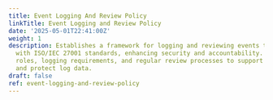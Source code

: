 ```yaml
---
title: Event Logging And Review Policy
linkTitle: Event Logging and Review Policy
date: '2025-05-01T22:41:00Z'
weight: 1
description: Establishes a framework for logging and reviewing events to ensure compliance
  with ISO/IEC 27001 standards, enhancing security and accountability. It includes
  roles, logging requirements, and regular review processes to support incident response
  and protect log data.
draft: false
ref: event-logging-and-review-policy
---
```


